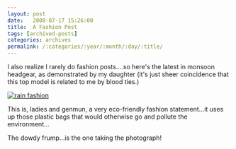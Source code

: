 ```yaml
---
layout: post
date:	2008-07-17 15:26:00
title:  A Fashion Post
tags: [archived-posts]
categories: archives
permalink: /:categories/:year/:month/:day/:title/
---
```

I also realize I rarely do fashion posts....so here's the latest in monsoon headgear, as demonstrated by my daughter (it's just sheer coincidence that this top model is related to me by blood ties.)


<a href="http://s297.photobucket.com/albums/mm205/depontis/?action=view&current=IMG_3938.jpg" target="_blank"><img src="http://i297.photobucket.com/albums/mm205/depontis/IMG_3938.jpg" border="0" alt="rain fashion"></a>

This is, ladies and genmun, a very eco-friendly fashion statement...it uses up those plastic bags that would otherwise go and pollute the environment...

The dowdy frump...is the one taking the photograph!
